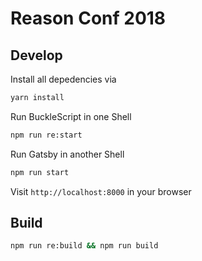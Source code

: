 # Reason Conf 2018

## Develop

Install all depedencies via

```sh
yarn install
```

Run BuckleScript in one Shell

```sh
npm run re:start
```

Run Gatsby in another Shell

```sh
npm run start
```

Visit `http://localhost:8000` in your browser

## Build

```sh
npm run re:build && npm run build
```
